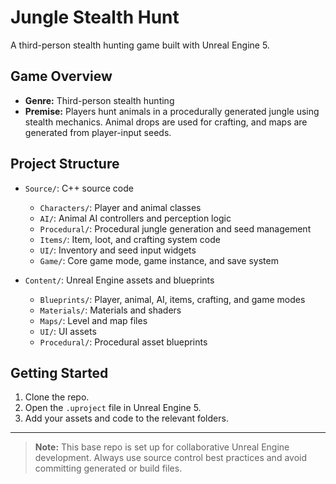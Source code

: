 # Jungle Stealth Hunt

A third-person stealth hunting game built with Unreal Engine 5.

## Game Overview

- **Genre:** Third-person stealth hunting
- **Premise:** Players hunt animals in a procedurally generated jungle using stealth mechanics. Animal drops are used for crafting, and maps are generated from player-input seeds.

## Project Structure

- `Source/`: C++ source code  
  - `Characters/`: Player and animal classes  
  - `AI/`: Animal AI controllers and perception logic  
  - `Procedural/`: Procedural jungle generation and seed management  
  - `Items/`: Item, loot, and crafting system code  
  - `UI/`: Inventory and seed input widgets  
  - `Game/`: Core game mode, game instance, and save system  

- `Content/`: Unreal Engine assets and blueprints  
  - `Blueprints/`: Player, animal, AI, items, crafting, and game modes  
  - `Materials/`: Materials and shaders  
  - `Maps/`: Level and map files  
  - `UI/`: UI assets  
  - `Procedural/`: Procedural asset blueprints  

## Getting Started

1. Clone the repo.
2. Open the `.uproject` file in Unreal Engine 5.
3. Add your assets and code to the relevant folders.

---

> **Note:** This base repo is set up for collaborative Unreal Engine development. Always use source control best practices and avoid committing generated or build files.